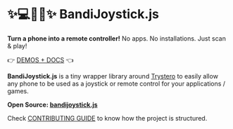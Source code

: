 # ✨💻🐶📱✨  BandiJoystick.js
**Turn a phone into a remote controller!**
No apps. No installations. Just scan & play!

👉 [DEMOS + DOCS](https://bandijoystickjs.web.app/) 👈

**BandiJoystick.js** is a tiny wrapper library around [Trystero](https://github.com/dmotz/trystero) to easily allow any phone to be used as a joystick or remote control for your applications / games.

**Open Source: [bandijoystick.js](https://github.com/bandinopla/bandijoystick)**

Check [CONTRIBUTING GUIDE](https://github.com/bandinopla/bandijoystick/blob/main/CONTRIBUTING.md) to know how the project is structured.